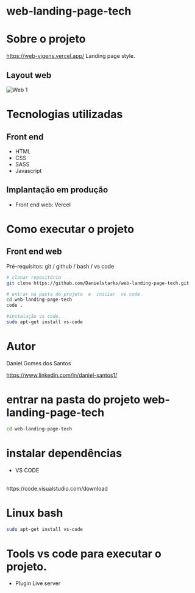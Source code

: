 # web-landing-page-tech

# Sobre o projeto
https://web-vigens.vercel.app/
Landing page style.

## Layout web
![Web 1](https://github.com/Danielstarks/web-landing-page-tech/blob/modelo/img/web-cap.png)

# Tecnologias utilizadas
## Front end
- HTML
- CSS
- SASS
- Javascript

## Implantação em produção
- Front end web: Vercel

# Como executar o projeto


## Front end web
Pré-requisitos: git / github / bash / vs code 

```bash
# clonar repositório
git clone https://github.com/Danielstarks/web-landing-page-tech.git

# entrar na pasta do projeto  e  iniciar  vs code.
cd web-landing-page-tech
code .

#instalação vs code.
sudo apt-get install vs-code

```

# Autor

Daniel Gomes dos Santos

https://www.linkedin.com/in/daniel-santos1/

# entrar na pasta do projeto web-landing-page-tech
 ```bash
cd web-landing-page-tech
```
# instalar dependências
 - VS CODE
 <br>
 https://code.visualstudio.com/download
 <br>
 
 # Linux bash
 ```bash
sudo apt-get install vs-code
 ```
# Tools vs code para executar o projeto.
- Plugin Live server



